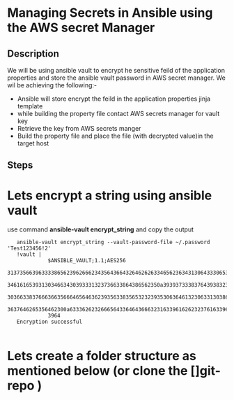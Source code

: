 # Managing Secrets in Ansible using the AWS secret Manager

## Description
We will be using ansible vault to encrypt he sensitive feild of the application properties
and store the ansible vault password in AWS secret manager. 
  We wil be achieving the following:-
  
  * Ansible will store encrypt the feild in the application properties jinja template
  * while building the property file contact AWS secrets manager for vault key
  * Retrieve the key from AWS secrets manger
  * Build the property file and place the file (with decrypted value)in the target host
  
 ## Steps
 
 # Lets encrypt a string using ansible vault
 use command  **ansible-vault encrypt_string** and copy the output
```
   ansible-vault encrypt_string --vault-password-file ~/.password 'Test123456!2'
   !vault |
             $ANSIBLE_VAULT;1.1;AES256
             31373566396333386562396266623435643664326462626334656236343130643330653861363935
             3461616539313034663430393331323736633864386562350a393937333837643938323365636439
             30366338376663663566646564636239356338356532323935306364613230633130386434383834
             3637646265356462300a633362623266656433646436663231633961626232376163396631323965
             3964
   Encryption successful
   
```

# Lets create a folder structure as mentioned below (or clone the []git-repo )

